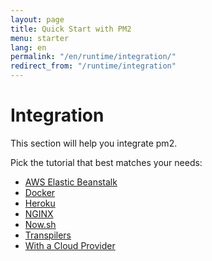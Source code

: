 ```yaml
---
layout: page
title: Quick Start with PM2
menu: starter
lang: en
permalink: "/en/runtime/integration/"
redirect_from: "/runtime/integration"
---
```


# Integration

This section will help you integrate pm2.

Pick the tutorial that best matches your needs:

- [AWS Elastic Beanstalk]({{site.baseurl}}/en/runtime/integration/elastic-beanstalk/)
- [Docker]({{site.baseurl}}/en/runtime/integration/docker/)
- [Heroku]({{site.baseurl}}/en/runtime/integration/heroku/)
- [NGINX]({{site.baseurl}}/en/runtime/integration/nginx/)
- [Now.sh]({{site.baseurl}}/en/runtime/integration/now/)
- [Transpilers]({{site.baseurl}}/en/runtime/integration/transpilers/)
- [With a Cloud Provider]({{site.baseurl}}/en/runtime/integration/cloud-providers/)
